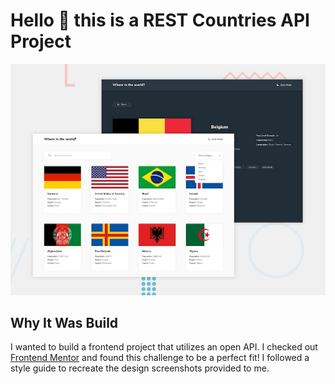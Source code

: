 # Hello :wave: this is a REST Countries API Project

![Design preview for the REST Countries API with color theme switcher coding challenge](./design/desktop-preview.jpg)

## Why It Was Build

I wanted to build a frontend project that utilizes an open API. I checked out [Frontend Mentor](www.frontendmentor.io) and found this challenge to be a perfect fit! I followed a style guide to recreate the design screenshots provided to me.

##
